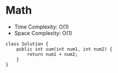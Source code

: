 # Math
* Time Complexity: O(1)
* Space Complexity: O(1)
```
class Solution {
    public int sum(int num1, int num2) {
        return num1 + num2;
    }
}
```
